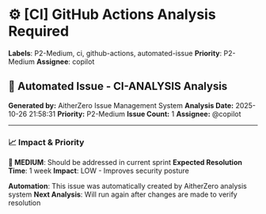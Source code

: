 # ⚙️ [CI] GitHub Actions Analysis Required

**Labels**: P2-Medium, ci, github-actions, automated-issue
**Priority**: P2-Medium
**Assignee**: copilot

## 🤖 Automated Issue - CI-ANALYSIS Analysis

**Generated by:** AitherZero Issue Management System
**Analysis Date:** 2025-10-26 21:58:31
**Priority:** P2-Medium
**Issue Count:** 1
**Assignee:** @copilot


---
### 📈 Impact & Priority
**🔧 MEDIUM**: Should be addressed in current sprint
**Expected Resolution Time**: 1 week
**Impact**: LOW - Improves security posture

**Automation**: This issue was automatically created by AitherZero analysis system
**Next Analysis**: Will run again after changes are made to verify resolution
